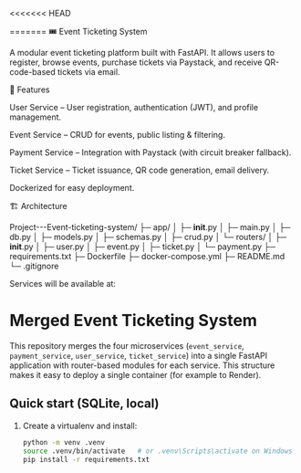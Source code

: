 <<<<<<< HEAD

=======
🎟️ Event Ticketing System

A modular event ticketing platform built with FastAPI.
It allows users to register, browse events, purchase tickets via Paystack, and receive QR-code-based tickets via email.

📌 Features

User Service – User registration, authentication (JWT), and profile management.

Event Service – CRUD for events, public listing & filtering.

Payment Service – Integration with Paystack (with circuit breaker fallback).

Ticket Service – Ticket issuance, QR code generation, email delivery.

Dockerized for easy deployment.

🏗️ Architecture

Project---Event-ticketing-system/
├─ app/
│  ├─ __init__.py
│  ├─ main.py
│  ├─ db.py
│  ├─ models.py
│  ├─ schemas.py
│  ├─ crud.py
│  └─ routers/
│     ├─ __init__.py
│     ├─ user.py
│     ├─ event.py
│     ├─ ticket.py
│     └─ payment.py
├─ requirements.txt
├─ Dockerfile
├─ docker-compose.yml
├─ README.md
└─ .gitignore


Services will be available at:
# Merged Event Ticketing System

This repository merges the four microservices (`event_service`, `payment_service`, `user_service`, `ticket_service`) into a single FastAPI application with router-based modules for each service. This structure makes it easy to deploy a single container (for example to Render).

## Quick start (SQLite, local)
1. Create a virtualenv and install:
   ```bash
   python -m venv .venv
   source .venv/bin/activate   # or .venv\Scripts\activate on Windows
   pip install -r requirements.txt


